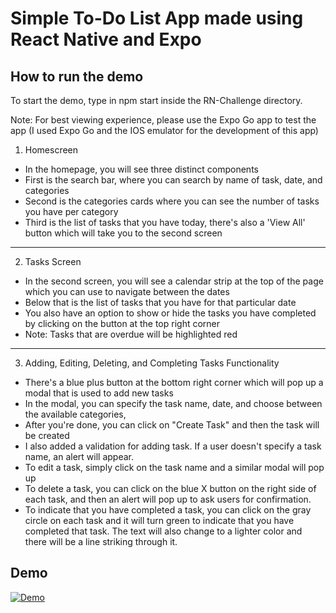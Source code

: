 # Simple To-Do List App made using React Native and Expo

## How to run the demo

To start the demo, type in npm start inside the RN-Challenge directory. 

Note: For best viewing experience, please use the Expo Go app to test the app (I used Expo Go and the IOS emulator for the development of this app)

1. Homescreen
- In the homepage, you will see three distinct components
- First is the search bar, where you can search by name of task, date, and categories
- Second is the categories cards where you can see the number of tasks you have per category
- Third is the list of tasks that you have today, there's also a 'View All' button which will take you to the second screen
- -----------------------------------------
2. Tasks Screen
- In the second screen, you will see a calendar strip at the top of the page which you can use to navigate between the dates
- Below that is the list of tasks that you have for that particular date
- You also have an option to show or hide the tasks you have completed by clicking on the button at the top right corner
- Note: Tasks that are overdue will be highlighted red
- -----------------------------------------
3. Adding, Editing, Deleting, and Completing Tasks Functionality
- There's a blue plus button at the bottom right corner which will pop up a modal that is used to add new tasks
- In the modal, you can specify the task name, date, and choose between the available categories,
- After you're done, you can click on "Create Task" and then the task will be created
- I also added a validation for adding task. If a user doesn't specify a task name, an alert will appear.
- To edit a task, simply click on the task name and a similar modal will pop up
- To delete a task, you can click on the blue X button on the right side of each task, and then an alert will pop up to ask users for confirmation.
- To indicate that you have completed a task, you can click on the gray circle on each task and it will turn green to indicate that you have completed that task. The text will also change to a lighter color and there will be a line striking through it.

## Demo 
[![Demo](https://img.youtube.com/vi/tg7vzaab8Jg/0.jpg)](https://www.youtube.com/watch?v=tg7vzaab8Jg&feature=youtu.be)
